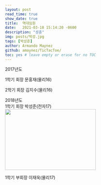 ```yaml
---
layout: post
read_time: true
show_date: true
title:  역대임원
date:   2021-03-18 15:14:20 -0600
description: "성준"
img: posts/박성.jpg
tags: [박성준]
author: Armando Maynez
github: amaynez/TicTacToe/
toc: yes # leave empty or erase for no TOC
---
```

2017년도 <br>

1학기 회장 문홍재(물리16)

2학기 회장 김지수(물리16)

2018년도 <br>
1학기 회장 박성준(전자17) <br>
<img src="https://user-images.githubusercontent.com/87167006/125246568-e8478700-e32c-11eb-9b6b-c4da4885115d.JPG" width="300" height="200"> 

1학기 부회장 이재욱(물리17)
